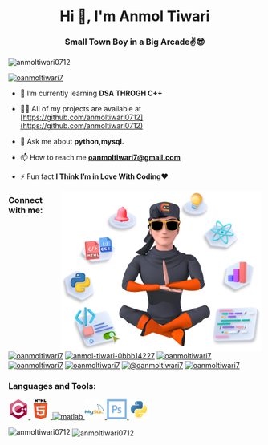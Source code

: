 <h1 align="center">Hi 👋, I'm Anmol Tiwari</h1>
<h3 align="center">Small Town Boy in a Big Arcade✌️😎</h3>

<p align="left"> <img src="https://komarev.com/ghpvc/?username=anmoltiwari0712&label=Profile%20views&color=0e75b6&style=flat" alt="anmoltiwari0712" /> </p>

<p align="left"> <a href="https://twitter.com/oanmoltiwari7" target="blank"><img src="https://img.shields.io/twitter/follow/oanmoltiwari7?logo=twitter&style=for-the-badge" alt="oanmoltiwari7" /></a> </p>

- 🌱 I’m currently learning **DSA THROGH C++**

- 👨‍💻 All of my projects are available at [https://github.com/anmoltiwari0712](https://github.com/anmoltiwari0712)

- 💬 Ask me about **python,mysql.**

- 📫 How to reach me **oanmoltiwari7@gmail.com**

- ⚡ Fun fact **I Think I’m in Love With Coding❤️**
<img align="right" alt="Coding" width="400" src="https://github.com/anmoltiwari0712/images/blob/main/pic.png">

<h3 align="left">Connect with me:</h3>
<p align="left">
<a href="https://twitter.com/oanmoltiwari7" target="blank"><img align="center" src="https://raw.githubusercontent.com/rahuldkjain/github-profile-readme-generator/master/src/images/icons/Social/twitter.svg" alt="oanmoltiwari7" height="30" width="40" /></a>
<a href="https://linkedin.com/in/anmol-tiwari-0bbb14227" target="blank"><img align="center" src="https://raw.githubusercontent.com/rahuldkjain/github-profile-readme-generator/master/src/images/icons/Social/linked-in-alt.svg" alt="anmol-tiwari-0bbb14227" height="30" width="40" /></a>
<a href="https://instagram.com/oanmoltiwari7" target="blank"><img align="center" src="https://raw.githubusercontent.com/rahuldkjain/github-profile-readme-generator/master/src/images/icons/Social/instagram.svg" alt="oanmoltiwari7" height="30" width="40" /></a>
<a href="https://www.hackerrank.com/oanmoltiwari7" target="blank"><img align="center" src="https://raw.githubusercontent.com/rahuldkjain/github-profile-readme-generator/master/src/images/icons/Social/hackerrank.svg" alt="oanmoltiwari7" height="30" width="40" /></a>
<a href="https://www.leetcode.com/oanmoltiwari7" target="blank"><img align="center" src="https://raw.githubusercontent.com/rahuldkjain/github-profile-readme-generator/master/src/images/icons/Social/leet-code.svg" alt="oanmoltiwari7" height="30" width="40" /></a>
<a href="https://www.hackerearth.com/@oanmoltiwari7" target="blank"><img align="center" src="https://raw.githubusercontent.com/rahuldkjain/github-profile-readme-generator/master/src/images/icons/Social/hackerearth.svg" alt="@oanmoltiwari7" height="30" width="40" /></a>
<a href="https://auth.geeksforgeeks.org/user/oanmoltiwari7" target="blank"><img align="center" src="https://raw.githubusercontent.com/rahuldkjain/github-profile-readme-generator/master/src/images/icons/Social/geeks-for-geeks.svg" alt="oanmoltiwari7" height="30" width="40" /></a>
</p>

<h3 align="left">Languages and Tools:</h3>
<p align="left"> <a href="https://www.w3schools.com/cpp/" target="_blank" rel="noreferrer"> <img src="https://raw.githubusercontent.com/devicons/devicon/master/icons/cplusplus/cplusplus-original.svg" alt="cplusplus" width="40" height="40"/> </a> <a href="https://www.w3.org/html/" target="_blank" rel="noreferrer"> <img src="https://raw.githubusercontent.com/devicons/devicon/master/icons/html5/html5-original-wordmark.svg" alt="html5" width="40" height="40"/> </a> <a href="https://www.mathworks.com/" target="_blank" rel="noreferrer"> <img src="https://upload.wikimedia.org/wikipedia/commons/2/21/Matlab_Logo.png" alt="matlab" width="40" height="40"/> </a> <a href="https://www.mysql.com/" target="_blank" rel="noreferrer"> <img src="https://raw.githubusercontent.com/devicons/devicon/master/icons/mysql/mysql-original-wordmark.svg" alt="mysql" width="40" height="40"/> </a> <a href="https://www.photoshop.com/en" target="_blank" rel="noreferrer"> <img src="https://raw.githubusercontent.com/devicons/devicon/master/icons/photoshop/photoshop-line.svg" alt="photoshop" width="40" height="40"/> </a> <a href="https://www.python.org" target="_blank" rel="noreferrer"> <img src="https://raw.githubusercontent.com/devicons/devicon/master/icons/python/python-original.svg" alt="python" width="40" height="40"/> </a> </p>

<p><img align="left" src="https://github-readme-stats.vercel.app/api/top-langs?username=anmoltiwari0712&show_icons=true&locale=en&layout=compact" alt="anmoltiwari0712" /></p>

<p>&nbsp;<img align="center" src="https://github-readme-stats.vercel.app/api?username=anmoltiwari0712&show_icons=true&locale=en" alt="anmoltiwari0712" /></p>

